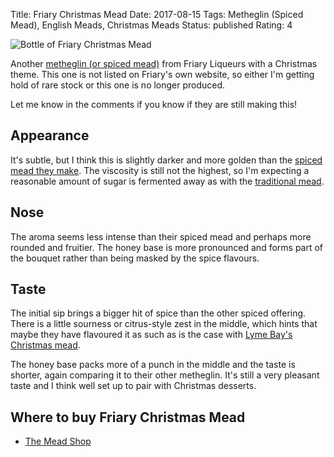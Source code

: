 Title: Friary Christmas Mead
Date: 2017-08-15
Tags: Metheglin (Spiced Mead), English Meads, Christmas Meads
Status: published
Rating: 4

![Bottle of Friary Christmas Mead](https://cdn.shopify.com/s/files/1/0927/4856/products/Friary-Liqueurs-christmas-mead3.jpg?v=1437408626)

Another [metheglin (or spiced mead)](/metheglin-spiced-mead/) from
Friary Liqueurs with a Christmas theme. This one is not listed on
Friary's own website, so either I'm getting hold of rare stock or this
one is no longer produced.

<!-- PELICAN_END_SUMMARY -->

Let me know in the comments if you know if they are still making this!

## Appearance

It's subtle, but I think this is slightly darker and more golden than
the [spiced mead they make](/friary-spiced-mead/). The viscosity is
still not the highest, so I'm expecting a reasonable amount of sugar
is fermented away as with
the [traditional mead](/friary-traditional-mead/).

## Nose

The aroma seems less intense than their spiced mead and perhaps more
rounded and fruitier. The honey base is more pronounced and forms part
of the bouquet rather than being masked by the spice flavours.

## Taste

The initial sip brings a bigger hit of spice than the other spiced
offering. There is a little sourness or citrus-style zest in the
middle, which hints that maybe they have flavoured it as such as is
the case with [Lyme Bay's Christmas mead](/lyme-bay-christmas/).

The honey base packs more of a punch in the middle and the taste is
shorter, again comparing it to their other metheglin. It's still a
very pleasant taste and I think well set up to pair with Christmas
desserts.

## Where to buy Friary Christmas Mead

* [The Mead Shop](https://www.themeadshop.com/christmas-mead-500ml)
